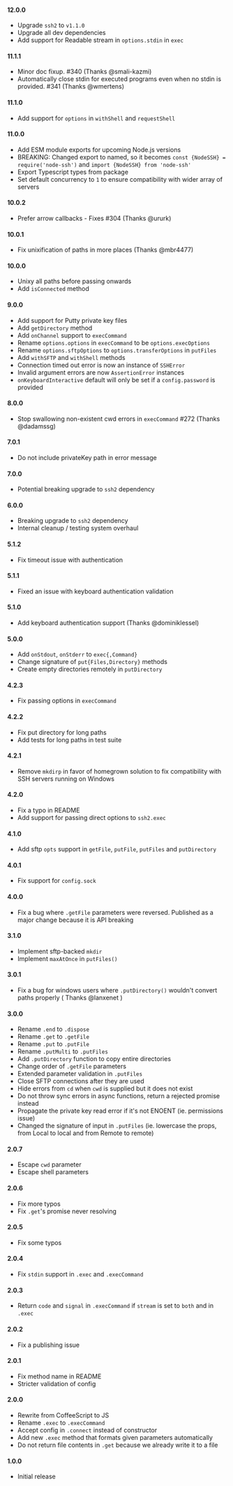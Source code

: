 #### 12.0.0

- Upgrade `ssh2` to `v1.1.0`
- Upgrade all dev dependencies
- Add support for Readable stream in `options.stdin` in `exec`

#### 11.1.1

- Minor doc fixup. #340 (Thanks @smali-kazmi)
- Automatically close stdin for executed programs even when no stdin is provided. #341 (Thanks @wmertens)

#### 11.1.0

- Add support for `options` in `withShell` and `requestShell`

#### 11.0.0

* Add ESM module exports for upcoming Node.js versions
* BREAKING: Changed export to named, so it becomes `const {NodeSSH} = require('node-ssh')` and `import {NodeSSH} from 'node-ssh'`
* Export Typescript types from package
* Set default concurrency to `1` to ensure compatibility with wider array of servers

#### 10.0.2

* Prefer arrow callbacks - Fixes #304 (Thanks @ururk)

#### 10.0.1

* Fix unixification of paths in more places (Thanks @mbr4477)

#### 10.0.0

* Unixy all paths before passing onwards
* Add `isConnected` method

#### 9.0.0

* Add support for Putty private key files
* Add `getDirectory` method
* Add `onChannel` support to `execCommand`
* Rename `options.options` in `execCommand` to be `options.execOptions`
* Rename `options.sftpOptions` to `options.transferOptions` in `putFiles`
* Add `withSFTP` and `withShell` methods
* Connection timed out error is now an instance of `SSHError`
* Invalid argument errors are now `AssertionError` instances
* `onKeyboardInteractive` default will only be set if a `config.password` is provided

#### 8.0.0

* Stop swallowing non-existent cwd errors in `execCommand` #272 (Thanks @dadamssg)

#### 7.0.1

* Do not include privateKey path in error message

#### 7.0.0

* Potential breaking upgrade to `ssh2` dependency

#### 6.0.0

* Breaking upgrade to `ssh2` dependency
* Internal cleanup / testing system overhaul

#### 5.1.2

* Fix timeout issue with authentication

#### 5.1.1

* Fixed an issue with keyboard authentication validation

#### 5.1.0

* Add keyboard authentication support (Thanks @dominiklessel)

#### 5.0.0

* Add `onStdout`, `onStderr` to `exec{,Command}`
* Change signature of `put{Files,Directory}` methods
* Create empty directories remotely in `putDirectory`

#### 4.2.3

* Fix passing options in `execCommand`

#### 4.2.2

* Fix put directory for long paths
* Add tests for long paths in test suite

#### 4.2.1

* Remove `mkdirp` in favor of homegrown solution to fix compatibility with SSH servers running on Windows

#### 4.2.0

* Fix a typo in README
* Add support for passing direct options to `ssh2.exec`

#### 4.1.0

* Add sftp `opts` support in `getFile`, `putFile`, `putFiles` and `putDirectory`

#### 4.0.1

* Fix support for `config.sock`

#### 4.0.0

* Fix a bug where `.getFile` parameters were reversed. Published as a major change because it is API breaking

#### 3.1.0

* Implement sftp-backed `mkdir`
* Implement `maxAtOnce` in `putFiles()`

#### 3.0.1

* Fix a bug for windows users where `.putDirectory()` wouldn't convert paths properly ( Thanks @lanxenet )

#### 3.0.0

* Rename `.end` to `.dispose`
* Rename `.get` to `.getFile`
* Rename `.put` to `.putFile`
* Rename `.putMulti` to `.putFiles`
* Add `.putDirectory` function to copy entire directories
* Change order of `.getFile` parameters
* Extended parameter validation in `.putFiles`
* Close SFTP connections after they are used
* Hide errors from `cd` when `cwd` is supplied but it does not exist
* Do not throw sync errors in async functions, return a rejected promise instead
* Propagate the private key read error if it's not ENOENT (ie. permissions issue)
* Changed the signature of input in `.putFiles` (ie. lowercase the props, from Local to local and from Remote to remote)

#### 2.0.7

* Escape `cwd` parameter
* Escape shell parameters

#### 2.0.6

* Fix more typos
* Fix `.get`'s promise never resolving

#### 2.0.5

* Fix some typos

#### 2.0.4

* Fix `stdin` support in `.exec` and `.execCommand`

#### 2.0.3

* Return `code` and `signal` in `.execCommand` if `stream` is set to `both` and in `.exec`

#### 2.0.2

* Fix a publishing issue

#### 2.0.1

* Fix method name in README
* Stricter validation of config

#### 2.0.0

* Rewrite from CoffeeScript to JS
* Rename `.exec` to `.execCommand`
* Accept config in `.connect` instead of constructor
* Add new `.exec` method that formats given parameters automatically
* Do not return file contents in `.get` because we already write it to a file

#### 1.0.0

* Initial release
